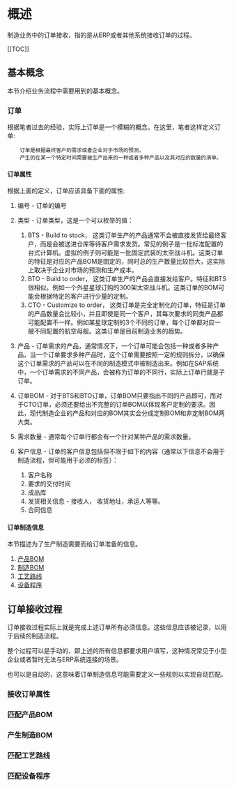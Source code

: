 # 概述

制造业务中的订单接收，指的是从ERP或者其他系统接收订单的过程。

[[TOC]]

## 基本概念

本节介绍业务流程中需要用到的基本概念。

### 订单

根据笔者过去的经验，实际上订单是一个模糊的概念。在这里，笔者这样定义订单:

```
    订单是根据最终客户的需求或者企业对于市场的预测，
    产生的在某一个特定时间需要被生产出来的一种或者多种产品以及其对应的数量的清单。
```

#### 订单属性

根据上面的定义，订单应该具备下面的属性:

1. 编号 - 订单的编号
2. 类型 - 订单类型，这是一个可以枚举的值：
    1. BTS - Build to stock， 这类订单生产的产品通常不会被直接发货给最终客户，而是会被送进仓库等待客户需求发货。常见的例子是一批标准配置的台式计算机。虚拟的例子则可能是一批固定武装的太空战斗机。这类订单的特征是对应的产品BOM是固定的，同时总的生产数量比较巨大，这实际上取决于企业对市场的预测和生产成本。
    2. BTO - Build to order， 这类订单生产的产品会直接发给客户。特征和BTS很相似。例如一个外星星球订购的300架太空战斗机。这类订单的BOM可能会根据特定的客户进行少量的定制。
    3. CTO - Customize to order， 这类订单是完全定制化的订单，特征是订单的产品数量会比较小，并且即使是同一个客户，其每次要求的同类产品都可能配置不一样。例如某星球定制的3个不同的订单，每个订单都对应一艘不同配置的航空母舰。这类订单是目前制造业务的趋势。
   
3. 产品 - 订单需求的产品，通常情况下，一个订单可能会包括一种或者多种产品，当一个订单要求多种产品时，这个订单需要按照一定的规则拆分，以确保这个订单需求的产品可以在不同的制造模式中被制造出来。例如在SAP系统中，一个订单需求的不同产品，会被称为订单的不同行，实际上订单行就是子订单。
4. 订单BOM - 对于BTS和BTO订单，订单BOM只要指出不同的产品即可，而对于CTO订单，必须还要给出不完整的订单BOM以体现客户定制的要求。因此，现代制造企业的产品和对应的BOM其实会分成定制BOM和非定制BOM两大类。
5. 需求数量 - 通常每个订单行都会有一个针对某种产品的需求数量。
6. 客户信息 - 订单的客户信息包括但不限于如下的内容（通常以下信息不会用于制造流程，但可能用于必须的标签）：
   1. 客户名称
   2. 要求的交付时间
   3. 成品库
   4. 发货相关信息 - 接收人， 收货地址，承运人等等。
   5. 合同信息

#### 订单制造信息

本节描述为了生产制造需要而给订单准备的信息。

1. [产品BOM](./bom.md#产品BOM)
2. [制造BOM](./bom.md#制造BOM)
3. [工艺路线](./routing.md#工艺路线)
4. [设备程序](./equpiment.md#设备程序)

## 订单接收过程

订单接收过程实际上就是完成上述订单所有必须信息。这些信息应该被记录，以用于后续的制造流程。

整个过程可以是手动的，即上述的所有信息都要求用户填写，这种情况常见于小型企业或者暂时无法与ERP系统连接的场景。

也可以是自动的，这意味着订单制造信息可能需要定义一些规则以实现自动匹配。

### 接收订单属性
### 匹配产品BOM
### 产生制造BOM
### 匹配工艺路线
### 匹配设备程序